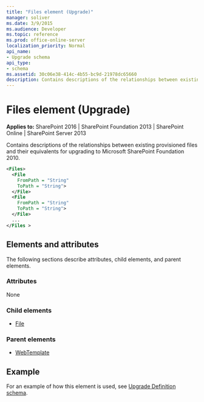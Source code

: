 ```yaml
---
title: "Files element (Upgrade)"
manager: soliver
ms.date: 3/9/2015
ms.audience: Developer
ms.topic: reference
ms.prod: office-online-server
localization_priority: Normal
api_name:
- Upgrade schema
api_type:
- schema
ms.assetid: 30c06e38-414c-4b55-bc9d-21978dc65660
description: Contains descriptions of the relationships between existing provisioned files and their equivalents for upgrading to Microsoft SharePoint Foundation 2010.
---
```


# Files element (Upgrade)

**Applies to:** SharePoint 2016 | SharePoint Foundation 2013 | SharePoint Online | SharePoint Server 2013
  
Contains descriptions of the relationships between existing provisioned files and their equivalents for upgrading to Microsoft SharePoint Foundation 2010.
  
```XML
<Files>
  <File
    FromPath = "String"
    ToPath = "String">
  </File>
  <File
    FromPath = "String"
    ToPath = "String">
  </File>
  ...
</Files >
```

## Elements and attributes

The following sections describe attributes, child elements, and parent elements.

### Attributes

None
   
### Child elements

- [File](file-element-upgrade.md)
   
### Parent elements

- [WebTemplate](webtemplate-element-upgrade.md)
   
## Example

For an example of how this element is used, see [Upgrade Definition schema](upgrade-definition-schema.md).
  


